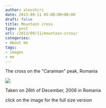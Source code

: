 ```yaml
---
author: alexchiri
date: 2013-09-11 05:00:00+00:00
draft: false
title: Mountain cross
type: post
url: /2013/09/11/mountain-cross/
categories:
- About me
tags:
- images
- me
---
```


The cross on the "Caraiman" peak, Romania

[![](http://0f8f28fe275e3a043777-67ab80ec00c7299bd1255995bf933a71.r1.cf2.rackcdn.com/IMG_0902_thumbnail.jpg)
](http://0f8f28fe275e3a043777-67ab80ec00c7299bd1255995bf933a71.r1.cf2.rackcdn.com/IMG_0902.jpg) 

Taken on 26th of December, 2006 in Romania 

click on the image for the full size version
